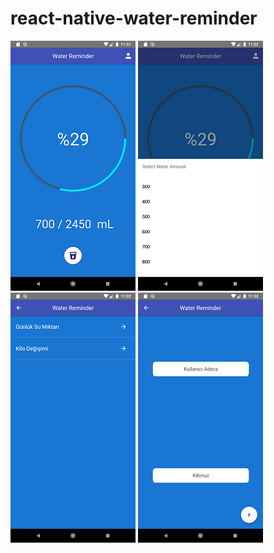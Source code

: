 # react-native-water-reminder
![image](home.png) ![image](takewater.png) ![image](change.png) ![image](information.png)

